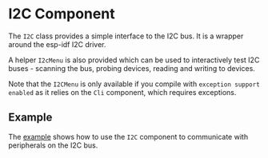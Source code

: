 # I2C Component

The `I2C` class provides a simple interface to the I2C bus. It is a wrapper
around the esp-idf I2C driver.

A helper `I2cMenu` is also provided which can be used to interactively test
I2C buses - scanning the bus, probing devices, reading and writing to devices.

Note that the `I2CMenu` is only available if you compile with `exception support
enabled` as it relies on the `Cli` component, which requires exceptions.

## Example

The [example](./example) shows how to use the `I2C` component to communicate with
peripherals on the I2C bus.
